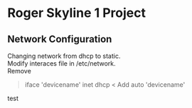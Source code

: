 # Roger Skyline 1 Project

## Network Configuration

Changing network from dhcp to static.  
Modify interaces file in /etc/network.  
Remove  
> iface 'devicename' inet dhcp  <
Add
> auto 'devicename'  

test